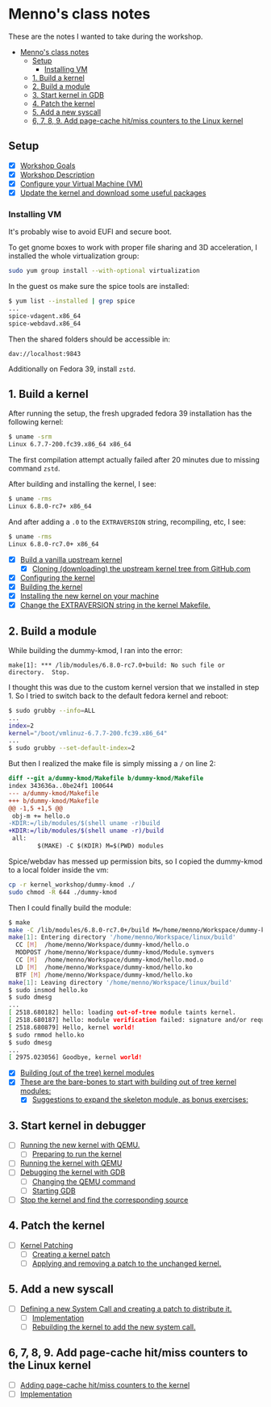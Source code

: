# Menno's class notes

These are the notes I wanted to take during the workshop.

<!-- TOC -->

* [Menno's class notes](#mennos-class-notes)
    * [Setup](#setup)
        * [Installing VM](#installing-vm)
    * [1. Build a kernel](#1-build-a-kernel)
    * [2. Build a module](#2-build-a-module)
    * [3. Start kernel in GDB](#3-start-kernel-in-gdb)
    * [4. Patch the kernel](#4-patch-the-kernel)
    * [5. Add a new syscall](#5-add-a-new-syscall)
    * [6, 7, 8, 9. Add page-cache hit/miss counters to the Linux kernel](#6-7-8-9-add-page-cache-hitmiss-counters-to-the-linux-kernel)

<!-- TOC -->

## Setup

* [x] [Workshop Goals](../README.md#workshop-goals)
* [x] [Workshop Description](../README.md#workshop-description)
* [x] [Configure your Virtual Machine (VM)](../README.md#configure-your-virtual-machine-vm)
* [x] [Update the kernel and download some useful packages](../README.md#update-the-kernel-and-download-some-useful-packages)

### Installing VM

It's probably wise to avoid EUFI and secure boot.

To get gnome boxes to work with proper file sharing and 3D acceleration,
I installed the whole virtualization group:

```bash
sudo yum group install --with-optional virtualization
```

In the guest os make sure the spice tools are installed:

```bash
$ yum list --installed | grep spice
...
spice-vdagent.x86_64
spice-webdavd.x86_64
```

Then the shared folders should be accessible in:

```
dav://localhost:9843
```

Additionally on Fedora 39, install `zstd`.

## 1. Build a kernel

After running the setup, the fresh upgraded fedora 39 installation has the following kernel:

```bash
$ uname -srm
Linux 6.7.7-200.fc39.x86_64 x86_64
```

The first compilation attempt actually failed after 20 minutes due to missing command `zstd`.

After building and installing the kernel, I see:

```bash
$ uname -rms
Linux 6.8.0-rc7+ x86_64
```

And after adding a `.0` to the `EXTRAVERSION` string, recompiling, etc,
I see:

```bash
$ uname -rms
Linux 6.8.0-rc7.0+ x86_64
```

* [x] [Build a vanilla upstream kernel](../README.md#build-a-vanilla-upstream-kernel)
    * [x] [Cloning (downloading) the upstream kernel tree from GitHub.com](../README.md#cloning-downloading-the-upstream-kernel-tree-from-githubcom)
* [x] [Configuring the kernel](../README.md#configuring-the-kernel)
* [x] [Building the kernel](../README.md#building-the-kernel)
* [x] [Installing the new kernel on your machine](../README.md#installing-the-new-kernel-on-your-machine)
* [x] [Change the EXTRAVERSION string in the kernel Makefile.](../README.md#change-the-extraversion-string-in-the-kernel-makefile)

## 2. Build a module

While building the dummy-kmod, I ran into the error:

```
make[1]: *** /lib/modules/6.8.0-rc7.0+build: No such file or directory.  Stop.
```

I thought this was due to the custom kernel version that we installed in step 1.
So I tried to switch back to the default fedora kernel and reboot:

```bash
$ sudo grubby --info=ALL
...
index=2
kernel="/boot/vmlinuz-6.7.7-200.fc39.x86_64"
...
$ sudo grubby --set-default-index=2
```

But then I realized the make file is simply missing a `/` on line 2:

```diff
diff --git a/dummy-kmod/Makefile b/dummy-kmod/Makefile
index 343636a..0be24f1 100644
--- a/dummy-kmod/Makefile
+++ b/dummy-kmod/Makefile
@@ -1,5 +1,5 @@
 obj-m += hello.o 
-KDIR:=/lib/modules/$(shell uname -r)build
+KDIR:=/lib/modules/$(shell uname -r)/build
 all:
        $(MAKE) -C $(KDIR) M=$(PWD) modules
```

Spice/webdav has messed up permission bits, so I copied the dummy-kmod to a local folder inside the vm:

```bash
cp -r kernel_workshop/dummy-kmod ./
sudo chmod -R 644 ./dummy-kmod
```

Then I could finally build the module:

```bash
$ make
make -C /lib/modules/6.8.0-rc7.0+/build M=/home/menno/Workspace/dummy-kmod modules
make[1]: Entering directory '/home/menno/Workspace/linux/build'
  CC [M]  /home/menno/Workspace/dummy-kmod/hello.o
  MODPOST /home/menno/Workspace/dummy-kmod/Module.symvers
  CC [M]  /home/menno/Workspace/dummy-kmod/hello.mod.o
  LD [M]  /home/menno/Workspace/dummy-kmod/hello.ko
  BTF [M] /home/menno/Workspace/dummy-kmod/hello.ko
make[1]: Leaving directory '/home/menno/Workspace/linux/build'
$ sudo insmod hello.ko
$ sudo dmesg
...
[ 2518.680182] hello: loading out-of-tree module taints kernel.
[ 2518.680187] hello: module verification failed: signature and/or required key missing - tainting kernel
[ 2518.680879] Hello, kernel world!
$ sudo rmmod hello.ko
$ sudo dmesg
...
[ 2975.023056] Goodbye, kernel world!
```

* [x] [Building (out of the tree) kernel modules](../README.md#building-out-of-the-tree-kernel-modules)
* [x] [These are the bare-bones to start with building out of tree kernel modules:](../README.md#these-are-the-bare-bones-to-start-with-building-out-of-tree-kernel-modules)
    * [x] [Suggestions to expand the skeleton module, as bonus exercises:](../README.md#suggestions-to-expand-the-skeleton-module-as-bonus-exercises)

## 3. Start kernel in debugger

* [ ] [Running the new kernel with QEMU.](../README.md#running-the-new-kernel-with-qemu)
    * [ ] [Preparing to run the kernel](../README.md#preparing-to-run-the-kernel)
* [ ] [Running the kernel with QEMU](../README.md#running-the-kernel-with-qemu)
* [ ] [Debugging the kernel with GDB](../README.md#debugging-the-kernel-with-gdb)
    * [ ] [Changing the QEMU command](../README.md#changing-the-qemu-command)
    * [ ] [Starting GDB](../README.md#starting-gdb)
* [ ] [Stop the kernel and find the corresponding source](../README.md#stop-the-kernel-and-find-the-corresponding-source)

## 4. Patch the kernel

* [ ] [Kernel Patching](../README.md#kernel-patching)
    * [ ] [Creating a kernel patch](../README.md#creating-a-kernel-patch)
    * [ ] [Applying and removing a patch to the unchanged kernel.](../README.md#applying-and-removing-a-patch-to-the-unchanged-kernel)

## 5. Add a new syscall

* [ ] [Defining a new System Call and creating a patch to distribute it.](../README.md#defining-a-new-system-call-and-creating-a-patch-to-distribute-it)
    * [ ] [Implementation](../README.md#implementation)
    * [ ] [Rebuilding the kernel to add the new system call.](../README.md#rebuilding-the-kernel-to-add-the-new-system-call)

## 6, 7, 8, 9. Add page-cache hit/miss counters to the Linux kernel

* [ ] [Adding page-cache hit/miss counters to the kernel](../README.md#adding-page-cache-hitmiss-counters-to-the-kernel)
* [ ] [Implementation](../README.md#implementation-1)

